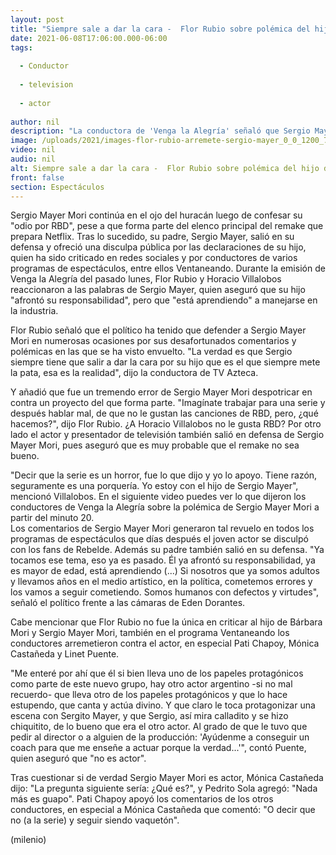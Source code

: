 ```yaml
---
layout: post
title: "Siempre sale a dar la cara -  Flor Rubio sobre polémica del hijo de Sergio Mayer"
date: 2021-06-08T17:06:00.000-06:00
tags:
  
  - Conductor
  
  - television
  
  - actor
  
author: nil
description: "La conductora de 'Venga la Alegría' señaló que Sergio Mayer siempre debe defender a su hijo, quien siempre mete la pata, esto después de confesar su odio por las canciones de RBD. "
image: /uploads/2021/images-flor-rubio-arremete-sergio-mayer_0_0_1200_747.jpg
video: nil
audio: nil
alt: Siempre sale a dar la cara -  Flor Rubio sobre polémica del hijo de Sergio Mayer
front: false
section: Espectáculos
---
```


Sergio Mayer Mori continúa en el ojo del huracán luego de confesar su "odio por RBD", pese a que forma parte del elenco principal del remake que prepara Netflix. Tras lo sucedido, su padre, Sergio Mayer, salió en su defensa y ofreció una disculpa pública por las declaraciones de su hijo, quien ha sido criticado en redes sociales y por conductores de varios programas de espectáculos, entre ellos Ventaneando. 
Durante la emisión de Venga la Alegría del pasado lunes, Flor Rubio y Horacio Villalobos reaccionaron a las palabras de Sergio Mayer, quien aseguró que su hijo "afrontó su responsabilidad", pero que "está aprendiendo" a manejarse en la industria.  

Flor Rubio señaló que el político ha tenido que defender a Sergio Mayer Mori en numerosas ocasiones por sus desafortunados comentarios y polémicas en las que se ha visto envuelto. "La verdad es que Sergio siempre tiene que salir a dar la cara por su hijo que es el que siempre mete la pata, esa es la realidad", dijo la conductora de TV Azteca.  

Y añadió que fue un tremendo error de Sergio Mayer Mori despotricar en contra un proyecto del que forma parte. "Imagínate trabajar para una serie y después hablar mal, de que no le gustan las canciones de RBD, pero, ¿qué hacemos?", dijo Flor Rubio. ¿A Horacio Villalobos no le gusta RBD? Por otro lado el actor y presentador de televisión también salió en defensa de Sergio Mayer Mori, pues aseguró que es muy probable que el remake no sea bueno.  

"Decir que la serie es un horror, fue lo que dijo y yo lo apoyo. Tiene razón, seguramente es una porquería. Yo estoy con el hijo de Sergio Mayer", mencionó Villalobos.  En el siguiente video puedes ver lo que dijeron los conductores de Venga la Alegría sobre la polémica de Sergio Mayer Mori a partir del minuto 20.  
Los comentarios de Sergio Mayer Mori generaron tal revuelo en todos los programas de espectáculos que días después el joven actor se disculpó con los fans de Rebelde. Además su padre también salió en su defensa. 
"Ya tocamos ese tema, eso ya es pasado. Él ya afrontó su responsabilidad, ya es mayor de edad, está aprendiendo (...) Si nosotros que ya somos adultos y llevamos años en el medio artístico, en la política, cometemos errores y los vamos a seguir cometiendo. Somos humanos con defectos y virtudes", señaló el político frente a las cámaras de Eden Dorantes. 

Cabe mencionar que Flor Rubio no fue la única en criticar al hijo de Bárbara Mori y Sergio Mayer Mori, también en el programa Ventaneando los conductores arremetieron contra el actor, en especial Pati Chapoy, Mónica Castañeda y Linet Puente. 

"Me enteré por ahí que él si bien lleva uno de los papeles protagónicos como parte de este nuevo grupo, hay otro actor argentino -si no mal recuerdo- que lleva otro de los papeles protagónicos y que lo hace estupendo, que canta y actúa divino. Y que claro le toca protagonizar una escena con Sergito Mayer, y que Sergio, así mira calladito y se hizo chiquitito, de lo bueno que era el otro actor. Al grado de que le tuvo que pedir al director o a alguien de la producción: 'Ayúdenme a conseguir un coach para que me enseñe a actuar porque la verdad...'", contó Puente, quien aseguró que "no es actor".  

Tras cuestionar si de verdad Sergio Mayer Mori es actor, Mónica Castañeda dijo: "La pregunta siguiente sería: ¿Qué es?", y Pedrito Sola agregó: "Nada más es guapo". Pati Chapoy apoyó los comentarios de los otros conductores, en especial a Mónica Castañeda que comentó: "O decir que no (a la serie) y seguir siendo vaquetón". 


(milenio)